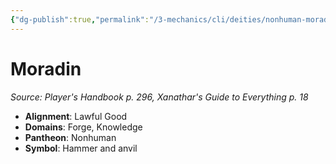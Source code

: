 ```yaml
---
{"dg-publish":true,"permalink":"/3-mechanics/cli/deities/nonhuman-moradin/","tags":["ttrpg-cli/compendium/src/5e/phb","ttrpg-cli/deity/nonhuman","ttrpg-cli/domain/forge","ttrpg-cli/domain/knowledge"],"noteIcon":""}
---
```


# Moradin
*Source: Player's Handbook p. 296, Xanathar's Guide to Everything p. 18* 

- **Alignment**: Lawful Good
- **Domains**: Forge, Knowledge
- **Pantheon**: Nonhuman
- **Symbol**: Hammer and anvil